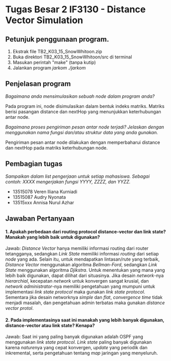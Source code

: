 # Tugas Besar 2 IF3130 - Distance Vector Simulation

## Petunjuk penggunaan program.
1. Ekstrak file TB2_K03_15_SnowWhitoon.zip
2. Buka direktori TB2_K03_15_SnowWhitoon/src di terminal
3. Masukan perintah "make" (tanpa kutip)
4. Jalankan program *jarkom ./jarkom*

## Penjelasan program
*Bagaimana anda mensimulasikan sebuah node dalam program anda?*

Pada program ini, node disimulasikan dalam bentuk indeks matriks. Matriks berisi pasangan distance dan nextHop yang menunjukkan keterhubungan antar node.

*Bagaimana proses pengiriman pesan antar node terjadi? Jelaskan dengan menggunakan nama fungsi dan/atau struktur data yang anda gunakan.*

Pengiriman pesan antar node dilakukan dengan memperbaharui distance dan nextHop pada matriks keterhubungan node. 

## Pembagian tugas
*Sampaikan dalam list pengerjaan untuk setiap mahasiswa. Sebagai contoh: XXXX mengerjakan fungsi YYYY, ZZZZ, dan YYZZ.*
* 13515078 Veren Iliana Kurniadi
* 13515087 Audry Nyonata
* 13515xxx Annisa Nurul Azhar


## Jawaban Pertanyaan 
#### 1. Apakah perbedaan dari routing protocol distance-vector dan link state? Manakah yang lebih baik untuk digunakan?
Jawab: *Distance Vector* hanya memiliki informasi routing dari router tetangganya, sedangkan *Link State* memiliki informasi *routing* dari setiap *node* yang ada. Selain itu, untuk mendapatkan lintasan/rute yang terbaik, *Distance Vector* menggunakan algoritma *Bellman-Ford*, sedangkan *Link State* menggunakan algoritma *Djikstra*.
Untuk menentukan yang mana yang lebih baik digunakan, dapat dilihat dari situasinya. Jika desain *network*-nya *hierarchial*, kecepatan *network* untuk konvergen sangat krusial, dan *network administrator*-nya memiliki pengetahuan yang mumpuni untuk implementasi *link state protocol* maka gunakan *link state protocol*. Sementara jika desain networknya *simple* dan *flat*, *convergence time* tidak menjadi masalah, dan pengetahuan admin terbatas maka gunakan *distance vector protol*.


#### 2. Pada implementasinya saat ini manakah yang lebih banyak digunakan, distance-vector atau  link state? Kenapa?
Jawab: Saat ini yang paling banyak digunakan adalah OSPF yang menggunakan *link state protocol*. *Link state* paling banyak digunakan karena *nature*nya yang cepat konvergen, *update* yang periodik dan inkremental, serta pengetahuan tentang *map* jaringan yang menyeluruh.
